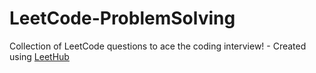# LeetCode-ProblemSolving
Collection of LeetCode questions to ace the coding interview! - Created using [LeetHub](https://github.com/QasimWani/LeetHub)
